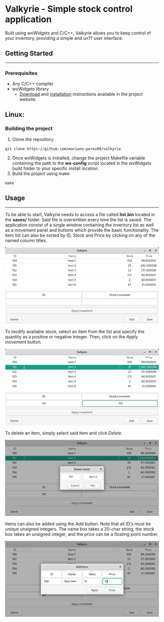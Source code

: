 # Valkyrie - Simple stock control application
Built using wxWidgets and C/C++, Valkyrie allows you to keep control of your inventory, providing a simple and un?? user interface. 

## Getting Started
---
### Prerequisites
* Any C/C++ compiler
* wxWidgets library
    - [Download](https://www.wxwidgets.org/downloads/) and [installation](https://wiki.wxwidgets.org/Install) instructions available in the project website.

## Linux:

### Building the project
1. Clone the repository
```
git clone https://github.com/mariano-perez09/valkyrie
```
2. Once wxWidgets is installed, change the project Makefile variable containing the path to the **wx-config** script located in the wxWidgets build folder to your specific install location.
3. Build the project using make
```
make
``` 

## Usage
---
To be able to start, Valkyrie needs to access a file called **list.bin** located in the **saves/** folder. Said file is overwritten every time the list is saved. The application consist of a single window containing the inventory list as well as a movement panel and buttons which provide the basic functionality. The item list can also be sorted by ID, Stock and Price by clicking on any of the named column titles.

![Main window](img/main.png)

To modify available stock, select an item from the list and specify the quantity as a positive or negative integer. Then, click on the *Apply movement* button.

![Stock movement](img/movement.png)

To delete an item, simply select said item and click *Delete*.

![Delete item](img/delete.png)

Items can also be added using the *Add* button. Note that all ID's must be unique unsigned integers. The name box takes a 20-char string, the stock box takes an unsigned integer, and the price can be a floating point number.

![Add item](img/add.png)